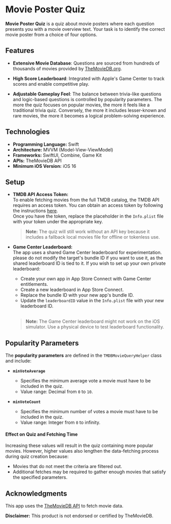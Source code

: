 # Movie Poster Quiz

**Movie Poster Quiz** is a quiz about movie posters where each question presents you with a movie overview text. Your task is to identify the correct movie poster from a choice of four options. 


## Features
- **Extensive Movie Database**: Questions are sourced from hundreds of thousands of movies provided by  [TheMovieDB.org](https://www.themoviedb.org/).
- **High Score Leaderboard**: Integrated with Apple's Game Center to track scores and enable competitive play.

- **Adjustable Gameplay Feel**: The balance between trivia-like questions and logic-based questions is controlled by popularity parameters. The more the quiz focuses on popular movies, the more it feels like a traditional trivia quiz. Conversely, the more it includes lesser-known and rare movies, the more it becomes a logical problem-solving experience.


## Technologies

- **Programming Language:** Swift
- **Architecture:** MVVM (Model-View-ViewModel)
- **Frameworks:** SwiftUI, Combine, Game Kit
- **APIs:** TheMovieDB API
- **Minimum iOS Version:** iOS 16


## Setup
- **TMDB API Access Token:**  
  To enable fetching movies from the full TMDB catalog, the TMDB API requires an access token. You can obtain an access token by following the instructions [here](https://developer.themoviedb.org/reference/intro/getting-started).  
  Once you have the token, replace the placeholder in the `Info.plist` file with your token under the appropriate key.

  > **Note:** The quiz will still work without an API key because it includes a fallback local movies file for offline or tokenless use.

- **Game Center Leaderboard:**  
  The app uses a shared Game Center leaderboard for experimentation. please do not modify the target's bundle ID if you want to use it, as the shared leaderboard ID is tied to it.
  If you wish to set up your own private leaderboard:
  - Create your own app in App Store Connect with Game Center entitlements.
  - Create a new leaderboard in App Store Connect.
  - Replace the bundle ID with your new app's bundle ID.
  - Update the `leaderboardID` value in the `Info.plist` file with your new leaderboard ID.
    <br><br>
  > **Note:** The Game Center leaderboard might not work on the iOS simulator. Use a physical device to test leaderboard functionality.


## Popularity Parameters

The **popularity parameters** are defined in the `TMDBMovieQueryHelper` class and include:

- **`minVoteAverage`** 
  - Specifies the minimum average vote a movie must have to be included in the quiz.  
  - Value range: Decimal from `0` to `10`.

- **`minVoteCount`**  
  - Specifies the minimum number of votes a movie must have to be included in the quiz.  
  - Value range: Integer from `0` to infinity.


#### Effect on Quiz and Fetching Time
Increasing these values will result in the quiz containing more popular movies. However, higher values also lengthen the data-fetching process during quiz creation because:
- Movies that do not meet the criteria are filtered out.
- Additional fetches may be required to gather enough movies that satisfy the specified parameters.

## Acknowledgments

This app uses the [TheMovieDB API](https://www.themoviedb.org/documentation/api) to fetch movie data.  

**Disclaimer:** This product is not endorsed or certified by TheMovieDB.
